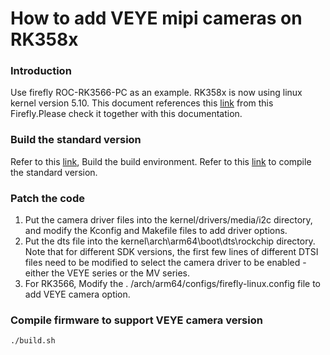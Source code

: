 # How to add VEYE mipi cameras on RK358x
### Introduction
Use firefly ROC-RK3566-PC as an example. RK358x is now using linux kernel version 5.10.
This document references this [link](https://wiki.t-firefly.com/en/ROC-RK3566-PC/ "link") from this Firefly.Please check it together with this documentation.
### Build the standard version
Refer to this [link](https://wiki.t-firefly.com/en/ROC-RK3566-PC/linux_compile_linux5.10.html "link"), Build the build environment.
Refer to this [link](https://wiki.t-firefly.com/en/ROC-RK3566-PC/linux_compile_linux5.10.html "link") to compile the standard version.
### Patch the code
1. Put the camera driver files into the kernel/drivers/media/i2c directory, and modify the Kconfig and Makefile files to add driver options.
2. Put the dts file into the kernel\arch\arm64\boot\dts\rockchip directory.
  Note that for different SDK versions, the first few lines of different DTSI files need to be modified to select the camera driver to be enabled - either the VEYE series or the MV series.
3. For RK3566, Modify the . /arch/arm64/configs/firefly-linux.config file to add VEYE camera option.
### Compile firmware to support VEYE camera version

`./build.sh`



